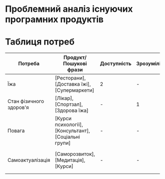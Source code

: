 # Проблемний аналіз існуючих програмних продуктів

# Таблиця потреб

| Потреба                 | Продукт/Пошукові фрази    | Доступність | Зрозумілість | Цінність | Актуальність | Тип ліцензії                 | Примітка |
|-------------------------|---------------------------|-------------|--------------|----------|--------------|-----------------------------|----------|
| Їжа                    | [Ресторани], [Доставка їжі], [Супермаркети]   | 2       | -            | -         | -            | Різні опції                  | Залежить від місця проживання |
| Стан фізичного здоров'я | [Лікар], [Спортзал], [Здорова їжа]           | -        | 1            | -        | -            | Різні опції                  | Важливо для загального самопочуття |
| Повага                 | [Курси психології], [Консультант], [Соціальні групи] | - | -            | -        | 3            | Різні опції                  | Важливо для психологічного комфорту |
| Самоактуалізація        | [Саморозвиток], [Медитація], [Курси]         | - | -            | 4        | -             | Різні опції                  | Допомагає досягти особистих цілей |



